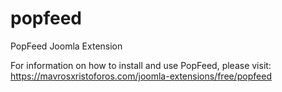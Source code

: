 # popfeed
PopFeed Joomla Extension

For information on how to install and use PopFeed, please visit:<br/>
https://mavrosxristoforos.com/joomla-extensions/free/popfeed
